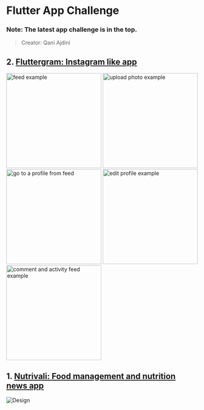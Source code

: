 # Flutter App Challenge

### Note: The latest app challenge is in the top.
> Creator: Qani Ajdini

## 2. [Fluttergram: Instagram like app](https://github.com/qani-ajdini/flutter-app-instagram-like-app-fluttergram)
<p>

<img src="https://user-images.githubusercontent.com/10066840/45931079-61844e00-bf36-11e8-80d5-e02f8123db59.gif" alt="feed example" width="250">
<img src="https://user-images.githubusercontent.com/10066840/45931292-153b0d00-bf3a-11e8-84f3-e9e9547d679b.gif" alt="upload photo example" width="250">
<img src="https://user-images.githubusercontent.com/10066840/45931289-0d7b6880-bf3a-11e8-8d4b-8e4086924a08.gif" alt="go to a profile from feed" width="250">
<img src="https://user-images.githubusercontent.com/10066840/45931293-166c3a00-bf3a-11e8-8d67-4d89dfeac18d.gif" alt="edit profile example" width="250">
<img src="https://user-images.githubusercontent.com/10066840/45931251-7e6e5080-bf39-11e8-857b-18e7709b0f0c.gif" alt="comment and activity feed example" width="250">

</p>

## 1. [Nutrivali: Food management and nutrition news app](https://github.com/qani-ajdini/flutter-app-nutrivali-food-management-and-nutrition-news)
![Design](https://github.com/qani-ajdini/flutter-app-nutrivali-food-management-and-nutrition-news/blob/master/docs/nutrivali.png)